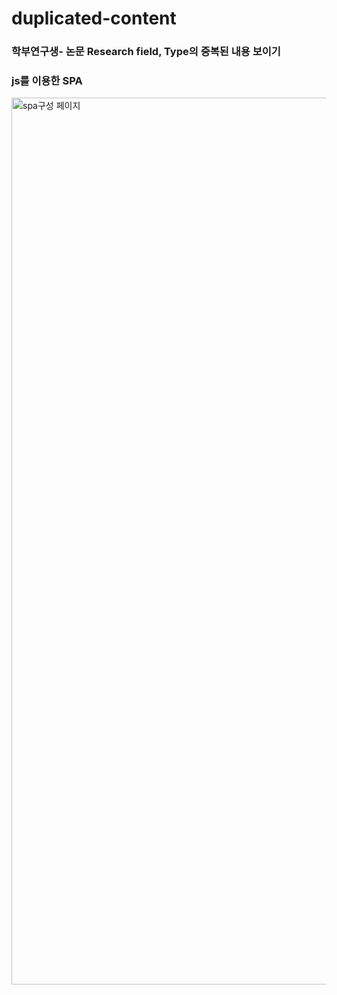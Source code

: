 # duplicated-content
### 학부연구생- 논문 Research field, Type의 중복된 내용 보이기
### js를 이용한 SPA  


<img width="1419" alt="spa구성 페이지" src="https://user-images.githubusercontent.com/85045177/173179809-85e38b5f-f1ef-4cc5-8f9a-29460f3d4650.png">
